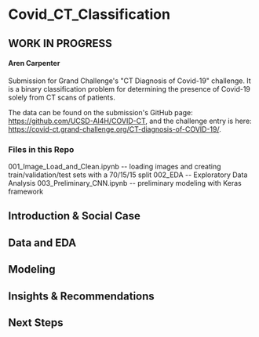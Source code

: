 # Covid_CT_Classification

## WORK IN PROGRESS

#### Aren Carpenter

Submission for Grand Challenge's "CT Diagnosis of Covid-19" challenge. It is a binary classification problem for determining the presence of Covid-19 solely from CT scans of patients. 

The data can be found on the submission's GitHub page: https://github.com/UCSD-AI4H/COVID-CT, and the challenge entry is here: https://covid-ct.grand-challenge.org/CT-diagnosis-of-COVID-19/.

### Files in this Repo

001_Image_Load_and_Clean.ipynb -- loading images and creating train/validation/test sets with a 70/15/15 split
002_EDA -- Exploratory Data Analysis
003_Preliminary_CNN.ipynb -- preliminary modeling with Keras framework

## Introduction & Social Case

## Data and EDA

## Modeling

## Insights & Recommendations

## Next Steps